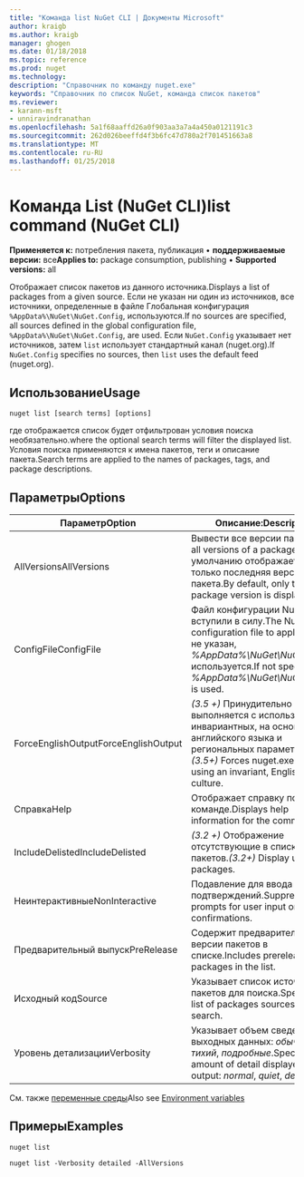 ```yaml
---
title: "Команда list NuGet CLI | Документы Microsoft"
author: kraigb
ms.author: kraigb
manager: ghogen
ms.date: 01/18/2018
ms.topic: reference
ms.prod: nuget
ms.technology: 
description: "Справочник по команду nuget.exe"
keywords: "Справочник по список NuGet, команда список пакетов"
ms.reviewer:
- karann-msft
- unniravindranathan
ms.openlocfilehash: 5a1f68aaffd26a0f903aa3a7a4a450a0121191c3
ms.sourcegitcommit: 262d026beeffd4f3b6fc47d780a2f701451663a8
ms.translationtype: MT
ms.contentlocale: ru-RU
ms.lasthandoff: 01/25/2018
---
```

# <a name="list-command-nuget-cli"></a><span data-ttu-id="bcc97-104">Команда List (NuGet CLI)</span><span class="sxs-lookup"><span data-stu-id="bcc97-104">list command (NuGet CLI)</span></span>

<span data-ttu-id="bcc97-105">**Применяется к:** потребления пакета, публикация &bullet; **поддерживаемые версии:** все</span><span class="sxs-lookup"><span data-stu-id="bcc97-105">**Applies to:** package consumption, publishing &bullet; **Supported versions:** all</span></span>

<span data-ttu-id="bcc97-106">Отображает список пакетов из данного источника.</span><span class="sxs-lookup"><span data-stu-id="bcc97-106">Displays a list of packages from a given source.</span></span> <span data-ttu-id="bcc97-107">Если не указан ни один из источников, все источники, определенные в файле Глобальная конфигурация `%AppData%\NuGet\NuGet.Config`, используются.</span><span class="sxs-lookup"><span data-stu-id="bcc97-107">If no sources are specified, all sources defined in the global configuration file, `%AppData%\NuGet\NuGet.Config`, are used.</span></span> <span data-ttu-id="bcc97-108">Если `NuGet.Config` указывает нет источников, затем `list` использует стандартный канал (nuget.org).</span><span class="sxs-lookup"><span data-stu-id="bcc97-108">If `NuGet.Config` specifies no sources, then `list` uses the default feed (nuget.org).</span></span>

## <a name="usage"></a><span data-ttu-id="bcc97-109">Использование</span><span class="sxs-lookup"><span data-stu-id="bcc97-109">Usage</span></span>

```cli
nuget list [search terms] [options]
```

<span data-ttu-id="bcc97-110">где отображается список будет отфильтрован условия поиска необязательно.</span><span class="sxs-lookup"><span data-stu-id="bcc97-110">where the optional search terms will filter the displayed list.</span></span> <span data-ttu-id="bcc97-111">Условия поиска применяются к имена пакетов, теги и описание пакета.</span><span class="sxs-lookup"><span data-stu-id="bcc97-111">Search terms are applied to the names of packages, tags, and package descriptions.</span></span>

## <a name="options"></a><span data-ttu-id="bcc97-112">Параметры</span><span class="sxs-lookup"><span data-stu-id="bcc97-112">Options</span></span>

| <span data-ttu-id="bcc97-113">Параметр</span><span class="sxs-lookup"><span data-stu-id="bcc97-113">Option</span></span> | <span data-ttu-id="bcc97-114">Описание:</span><span class="sxs-lookup"><span data-stu-id="bcc97-114">Description</span></span> |
| --- | --- |
| <span data-ttu-id="bcc97-115">AllVersions</span><span class="sxs-lookup"><span data-stu-id="bcc97-115">AllVersions</span></span> | <span data-ttu-id="bcc97-116">Вывести все версии пакета.</span><span class="sxs-lookup"><span data-stu-id="bcc97-116">List all versions of a package.</span></span> <span data-ttu-id="bcc97-117">По умолчанию отображается только последняя версия пакета.</span><span class="sxs-lookup"><span data-stu-id="bcc97-117">By default, only the latest package version is displayed.</span></span> |
| <span data-ttu-id="bcc97-118">ConfigFile</span><span class="sxs-lookup"><span data-stu-id="bcc97-118">ConfigFile</span></span> | <span data-ttu-id="bcc97-119">Файл конфигурации NuGet вступили в силу.</span><span class="sxs-lookup"><span data-stu-id="bcc97-119">The NuGet configuration file to apply.</span></span> <span data-ttu-id="bcc97-120">Если не указан, *%AppData%\NuGet\NuGet.Config* используется.</span><span class="sxs-lookup"><span data-stu-id="bcc97-120">If not specified, *%AppData%\NuGet\NuGet.Config* is used.</span></span> |
| <span data-ttu-id="bcc97-121">ForceEnglishOutput</span><span class="sxs-lookup"><span data-stu-id="bcc97-121">ForceEnglishOutput</span></span> | <span data-ttu-id="bcc97-122">*(3.5 +)*  Принудительно nuget.exe выполняется с использованием инвариантных, на основе английского языка и региональных параметров.</span><span class="sxs-lookup"><span data-stu-id="bcc97-122">*(3.5+)* Forces nuget.exe to run using an invariant, English-based culture.</span></span> |
| <span data-ttu-id="bcc97-123">Справка</span><span class="sxs-lookup"><span data-stu-id="bcc97-123">Help</span></span> | <span data-ttu-id="bcc97-124">Отображает справку по команде.</span><span class="sxs-lookup"><span data-stu-id="bcc97-124">Displays help information for the command.</span></span> |
| <span data-ttu-id="bcc97-125">IncludeDelisted</span><span class="sxs-lookup"><span data-stu-id="bcc97-125">IncludeDelisted</span></span> | <span data-ttu-id="bcc97-126">*(3.2 +)*  Отображение отсутствующие в списке пакетов.</span><span class="sxs-lookup"><span data-stu-id="bcc97-126">*(3.2+)* Display unlisted packages.</span></span> |
| <span data-ttu-id="bcc97-127">Неинтерактивные</span><span class="sxs-lookup"><span data-stu-id="bcc97-127">NonInteractive</span></span> | <span data-ttu-id="bcc97-128">Подавление для ввода данных и подтверждений.</span><span class="sxs-lookup"><span data-stu-id="bcc97-128">Suppresses prompts for user input or confirmations.</span></span> |
| <span data-ttu-id="bcc97-129">Предварительный выпуск</span><span class="sxs-lookup"><span data-stu-id="bcc97-129">PreRelease</span></span> | <span data-ttu-id="bcc97-130">Содержит предварительные версии пакетов в списке.</span><span class="sxs-lookup"><span data-stu-id="bcc97-130">Includes prerelease packages in the list.</span></span> |
| <span data-ttu-id="bcc97-131">Исходный код</span><span class="sxs-lookup"><span data-stu-id="bcc97-131">Source</span></span> | <span data-ttu-id="bcc97-132">Указывает список источников пакетов для поиска.</span><span class="sxs-lookup"><span data-stu-id="bcc97-132">Specifies a list of packages sources to search.</span></span> |
| <span data-ttu-id="bcc97-133">Уровень детализации</span><span class="sxs-lookup"><span data-stu-id="bcc97-133">Verbosity</span></span> | <span data-ttu-id="bcc97-134">Указывает объем сведений в выходных данных: *обычного*, *тихий*, *подробные*.</span><span class="sxs-lookup"><span data-stu-id="bcc97-134">Specifies the amount of detail displayed in the output: *normal*, *quiet*, *detailed*.</span></span> |

<span data-ttu-id="bcc97-135">См. также [переменные среды](cli-ref-environment-variables.md)</span><span class="sxs-lookup"><span data-stu-id="bcc97-135">Also see [Environment variables](cli-ref-environment-variables.md)</span></span>

## <a name="examples"></a><span data-ttu-id="bcc97-136">Примеры</span><span class="sxs-lookup"><span data-stu-id="bcc97-136">Examples</span></span>

```cli
nuget list

nuget list -Verbosity detailed -AllVersions
```
